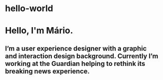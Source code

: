 # hello-world

<h1>Hello, I'm Mário.</h1>

<h2>I’m a user experience designer with a graphic and interaction design background.
Currently I’m working at the Guardian helping to rethink its breaking news experience.</h2>
